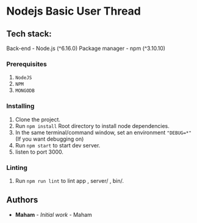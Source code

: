 # Nodejs Basic User Thread

## Tech stack:
Back-end - Node.js (^6.16.0) 
Package manager - npm (^3.10.10) 

### Prerequisites

1. ```NodeJS```
2. ```NPM```
3. ```MONGODB```


### Installing

1. Clone the project.
2. Run ```npm install``` Root directory to install node dependencies.
3. In the same terminal/command window, set an environment ```"DEBUG=*" ``` (If you want debugging on)
5. Run  ```npm start```  to start dev server.
6. listen to port 3000.

### Linting

1. Run ```npm run lint``` to lint app , server/ , bin/.

## Authors

* **Maham** - *Initial work* - Maham